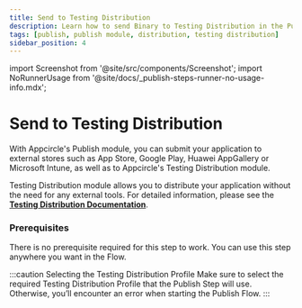 ```yaml
---
title: Send to Testing Distribution
description: Learn how to send Binary to Testing Distribution in the Publish module of Appcircle
tags: [publish, publish module, distribution, testing distribution]
sidebar_position: 4
---
```


import Screenshot from '@site/src/components/Screenshot';
import NoRunnerUsage from '@site/docs/\_publish-steps-runner-no-usage-info.mdx';

# Send to Testing Distribution

With Appcircle's Publish module, you can submit your application to external stores such as App Store, Google Play, Huawei AppGallery or Microsoft Intune, as well as to Appcircle's Testing Distribution module.

Testing Distribution module allows you to distribute your application without the need for any external tools. For detailed information, please see the [**Testing Distribution Documentation**](/testing-distribution).

<NoRunnerUsage />

### Prerequisites

There is no prerequisite required for this step to work. You can use this step anywhere you want in the Flow.

<Screenshot url='https://cdn.appcircle.io/docs/assets/BE6418-send1.png' />

:::caution Selecting the Testing Distribution Profile
Make sure to select the required Testing Distribution Profile that the Publish Step will use. Otherwise, you’ll encounter an error when starting the Publish Flow.
:::

<Screenshot url='https://cdn.appcircle.io/docs/assets/BE6418-send2.png' />